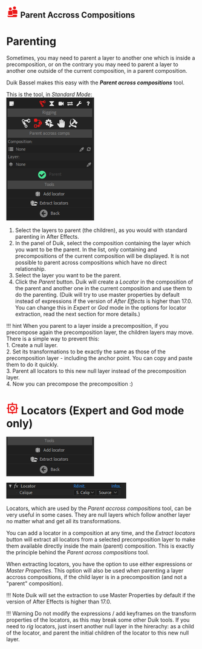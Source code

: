 ## ![parent icon](img/duik-icons/parentcomp-icon-r.png) Parent Accross Compositions

# Parenting

Sometimes, you may need to parent a layer to another one which is inside a precomposition, or on the contrary you may need to parent a layer to another one outside of the current composition, in a parent composition.

Duik Bassel makes this easy with the ***Parent across compositions*** tool.

This is the tool, in *Standard Mode*:  
![Parent across comp panel ](img/duik-screenshots/S-Rigging/S-Rigging-Constraints/ParentAcrossComps.PNG)

1. Select the layers to parent (the children), as you would with standard parenting in After Effects.
2. In the panel of Duik, select the composition containing the layer which you want to be the parent. In the list, only containing and precompositions of the current composition will be displayed. It is not possible to parent across compositions which have no direct relationship.
3. Select the layer you want to be the parent.
4. Click the *Parent* button. Duik will create a *Locator* in the composition of the parent and another one in the current composition and use them to do the parenting. (Duik will try to use master properties by default instead of expressions if the version of *After Effects* is higher than 17.0. You can change this in *Expert* or *God* mode in the options for locator extraction, read the next section for more details.)

!!! hint
    When you parent to a layer inside a precomposition, if you precompose again the precomposition layer, the children layers may move. There is a simple way to prevent this:  
    1. Create a null layer.  
    2. Set its transformations to be exactly the same as those of the precomposition layer - including the anchor point. You can copy and paste them to do it quickly.  
    3. Parent all locators to this new null layer instead of the precomposition layer.  
    4. Now you can precompose the precomposition :)

# ![](img/duik-icons/locator-icon.png) Locators (Expert and God mode only)

![](img/duik-screenshots/S-Rigging/S-Rigging-Constraints/ParentAcrossComp-locator.png)

![](img/duik-screenshots/S-Rigging/S-Rigging-Constraints/locator-effect.PNG)

Locators, which are used by the *Parent accross compositions* tool, can be very useful in some cases. They are null layers which follow another layer no matter what and get all its transformations.

You can add a locator in a composition at any time, and the *Extract locators* button will extract all locators from a selected precomposition layer to make them available directly inside the main (parent) composition. This is exactly the principle behind the *Parent across compositions* tool.

When extracting locators, you have the option to use either expressions or *Master Properties*. This option will also be used when parenting a layer accross compositions, if the child layer is in a precomposition (and not a "parent" composition).

!!! Note
    Duik will set the extraction to use Master Properties by default if the version of After Effects is higher than 17.0.

!!! Warning
    Do not modify the expressions / add keyframes on the transform properties of the locators, as this may break some other Duik tools. If you need to *rig* locators, just insert another null layer in the hirerachy: as a child of the locator, and parent the initial children of the locator to this new null layer.